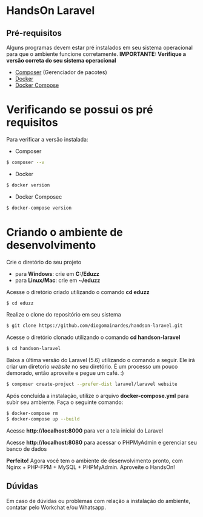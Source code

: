 # HandsOn Laravel

## Pré-requisitos

Alguns programas devem estar pré instalados em seu sistema operacional para que o ambiente funcione corretamente.
**IMPORTANTE: Verifique a versão correta do seu sistema operacional**

  - [Composer](https://getcomposer.org/)  (Gerenciador de pacotes)
  - [Docker](https://www.docker.com/)
  - [Docker Compose](https://docs.docker.com/compose/install/)

# Verificando se possui os pré requisitos
Para verificar a versão instalada:
  - Composer
```sh
$ composer --v
```
- Docker
```sh
$ docker version
```
- Docker Composec
```sh
$ docker-compose version
```

# Criando o ambiente de desenvolvimento

Crie o diretório do seu projeto
  - para **Windows**: crie em **C:/Eduzz**
  - para **Linux/Mac**: crie em **~/eduzz**

Acesse o diretório criado utilizando o comando **cd eduzz**
```sh
$ cd eduzz
```
Realize o clone do repositório em seu sistema
```sh
$ git clone https://github.com/diogomainardes/handson-laravel.git
```
Acesse o diretório clonado utilizando o comando **cd handson-laravel**
```sh
$ cd handson-laravel
```
Baixa a última versão do Laravel (5.6) utilizando o comando a seguir. Ele irá criar um diretorio *website* no seu diretório. É um processo um pouco demorado, então aproveite e pegue um café.  :)
```sh
$ composer create-project --prefer-dist laravel/laravel website
```
Após concluída a instalação, utilize o arquivo **docker-compose.yml** para subir seu ambiente. Faça o seguinte comando:
```sh
$ docker-compose rm
$ docker-compose up --build
```
Acesse **http://localhost:8000** para ver a tela inicial do Laravel

Acesse **http://localhost:8080** para acessar o PHPMyAdmin e gerenciar seu banco de dados

**Perfeito!**
Agora você tem o ambiente de desenvolvimento pronto, com Nginx + PHP-FPM + MySQL + PHPMyAdmin. 
Aproveite o HandsOn!

## Dúvidas
Em caso de dúvidas ou problemas com relação a instalação do ambiente, contatar pelo Workchat e/ou Whatsapp.

